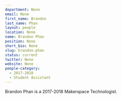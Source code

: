 ```yaml
---
department: None
email: None
first_name: Brandon
last_name: Phan
layout: people
location: None
name: Brandon Phan
position: None
short_bio: None
slug: brandon-phan
status: current
twitter: None
website: None
people-category:
  - 2017-2018
  - Student Assistant
---
```

Brandon Phan is a 2017-2018 Makerspace Technologist.
